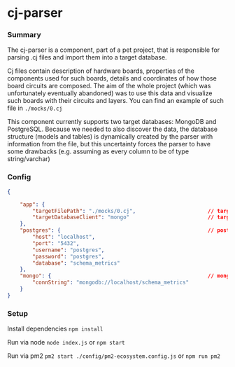 
# cj-parser


### Summary 

The cj-parser is a component, part of a pet project, that is responsible for parsing .cj files and import them into a target database.

Cj files contain description of hardware boards, properties of the components used for such boards, details and coordinates of how those board circuits are composed. 
The aim of the whole project (which was unfortunately eventually abandoned) was to use this data and visualize such boards with their circuits and layers.
You can find an example of such file in `./mocks/0.cj`

This component currently supports two target databases: MongoDB and PostgreSQL.
Because we needed to also discover the data, the database structure (models and tables) is dynamically created by the parser with information from the file, but this uncertainty forces the parser to have some drawbacks (e.g. assuming as every column to be of type string/varchar) 

### Config

```json
{

	"app": {
		"targetFilePath": "./mocks/0.cj",						// target file path 
		"targetDatabaseClient": "mongo"							// target database
	},
	"postgres": {												// postgres connection details
		"host": "localhost",
		"port": "5432",
		"username": "postgres",
		"password": "postgres",
		"database": "schema_metrics"
	},
	"mongo": {													// mongo connection details
		"connString": "mongodb://localhost/schema_metrics"
	}
}
```

### Setup

Install dependencies `npm install`

Run via node `node index.js` or `npm start`

Run via pm2 `pm2 start ./config/pm2-ecosystem.config.js` or `npm run pm2`